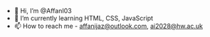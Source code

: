 - 👋 Hi, I’m @AffanI03
- 🌱 I’m currently learning HTML, CSS, JavaScript
- 📫 How to reach me - affanijaz@outlook.com, ai2028@hw.ac.uk

<!---
AffanI03/AffanI03 is a ✨ special ✨ repository because its `README.md` (this file) appears on your GitHub profile.
You can click the Preview link to take a look at your changes.
--->
